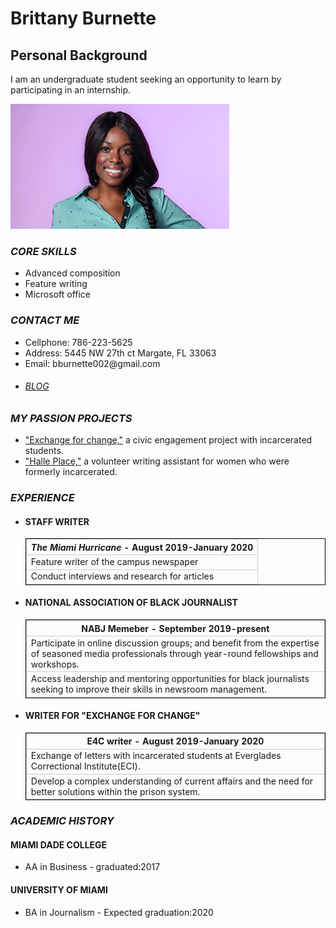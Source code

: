 <!DOCTYPE html>

<html>
 
  <head>
     <meta charset="utf-8">
     <title>Brittany Burnette</title>
     <style>
     td,th {border: 1px solid#ccc;}
     table {border: 1px solid black;}
     </style>
  <head>

  <body>
<h1>Brittany Burnette</h1>

<h2>Personal Background</h2>
<p>I am an undergraduate student seeking an opportunity to learn by participating in an internship.</p>
 
<img src="Britt.jpg" alt="Brittany">

<!--[Navigation]-->
<h3><em>CORE SKILLS</em></h3>
<ul>
<li>Advanced composition</li>
<li>Feature writing</li>
<li>Microsoft office</li>
</ul>

<h3><em>CONTACT ME</em></h3>
<ul>
<li>Cellphone: 786-223-5625</li>
<li>Address: 5445 NW 27th ct Margate, FL 33063</li>
<li>Email: bburnette002@gmail.com</li>
<li><h6> <a href="https://saycreatively.art.blog">BLOG</a> </h6></li>
</ul>

<h3><em>MY PASSION PROJECTS</em></h3>
<ul>
 <li><a href=https://www.exchange-for-change.org>"Exchange for change,"</a> a civic engagement project with incarcerated students.</li>
<li><a href=https://thelordsplace.org/what-we-do/supportive-housing/halle-place/>"Halle Place,"</a> a volunteer writing assistant for women who were formerly incarcerated.</li>
</ul>

<h3><em>EXPERIENCE</em></h3>
<ul>
<h4><li>STAFF WRITER</li></h4>
<table>
<tr>
 <th><em>The Miami Hurricane</em> - August 2019-January 2020</th>
</tr>
<tr>
<td>Feature writer of the campus newspaper</td>
</tr>
<tr>
<td>Conduct interviews and research for articles</td>
</tr>
</table>
<h4><li>NATIONAL ASSOCIATION OF BLACK JOURNALIST</li></h4>
<table>
<tr>
<th>NABJ Memeber - September 2019-present</th>
</tr>
<tr>
<td>Participate in online discussion groups; and benefit from the expertise of seasoned media professionals through year-round fellowships and workshops.</td>
</tr>
<tr>
<td>Access leadership and mentoring opportunities for black journalists seeking to improve their skills in newsroom management.</td>
</tr>
</table>

<h4><li>WRITER FOR "EXCHANGE FOR CHANGE"</li></h4>
<table>
<tr>
<th>E4C writer - August 2019-January 2020</th>
</tr>
<tr>
<td>Exchange of letters with incarcerated students at Everglades Correctional Institute(ECI).</td>
</tr>
<tr>
<td>Develop a complex understanding of current affairs and the need for better solutions within the prison system.</td>
</tr>
</table>
</ul>

<h3><em>ACADEMIC HISTORY</em></h3>
<h4>MIAMI DADE COLLEGE</h4>
<ul>
<li>AA in Business - graduated:2017</li>
</ul>

<h4>UNIVERSITY OF MIAMI</h4>
<ul>
<li>BA in Journalism - Expected graduation:2020</li>
</ul>


</body>

</html>
